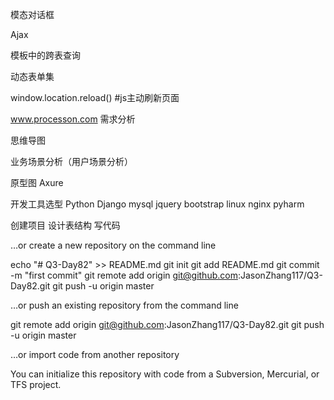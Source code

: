 模态对话框

Ajax

模板中的跨表查询

动态表单集

window.location.reload() #js主动刷新页面


www.processon.com
需求分析

思维导图

业务场景分析（用户场景分析）

原型图
    Axure

开发工具选型
    Python
    Django
    mysql
    jquery
    bootstrap
    linux
    nginx
    pyharm

创建项目
    设计表结构
    写代码

…or create a new repository on the command line

echo "# Q3-Day82" >> README.md
git init
git add README.md
git commit -m "first commit"
git remote add origin git@github.com:JasonZhang117/Q3-Day82.git
git push -u origin master

…or push an existing repository from the command line

git remote add origin git@github.com:JasonZhang117/Q3-Day82.git
git push -u origin master

…or import code from another repository

You can initialize this repository with code from a Subversion, Mercurial, or TFS project.